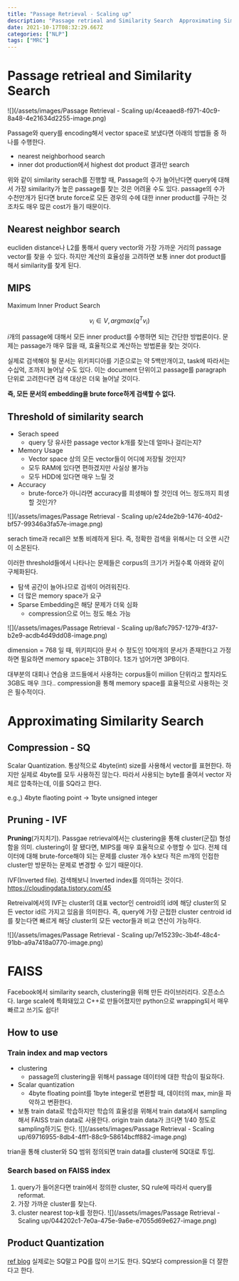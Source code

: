 ```yaml
---
title: "Passage Retrieval - Scaling up"
description: "Passage retrieal and Similarity Search  Approximating Similiarity Search  FAISS"
date: 2021-10-17T08:32:29.667Z
categories: ["NLP"]
tags: ["MRC"]
---
```

# Passage retrieal and Similarity Search
![](/assets/images/Passage Retrieval - Scaling up/4ceaaed8-f971-40c9-8a48-4e21634d2255-image.png)

Passage와 query를 encoding해서 vector space로 보냈다면 아래의 방법들 중 하나를 수행한다.
- nearest neighborhood search
- inner dot production에서 highest dot product 결과만 search

위와 같이 similarity serach를 진행할 때, Passage의 수가 늘어난다면 query에 대해서 가장 similarity가 높은 passage를 찾는 것은 어려울 수도 있다. passage의 수가 수천만개가 된다면 brute force로 모든 경우의 수에 대한 inner product를 구하는 것조차도 매우 많은 cost가 들기 때문이다. 
## Nearest neighbor search
eucliden distance나 L2를 통해서 query vector와 가장 가까운 거리의 passage vector를 찾을 수 있다. 하지만 계산의 효율성을 고려하면 보통 inner dot product를 해서 similarity를 찾게 된다. 

## MIPS
Maximum Inner Product Search

$$v_i\in V,  argmax(q^Tv_i)$$

$i$개의 passage에 대해서 모든 inner product를 수행하면 되는 간단한 방법론이다. 문제는 passage가 매우 많을 때, 효율적으로 계산하는 방법론을 찾는 것이다. 

실제로 검색해야 될 문서는 위키피디아를 기준으로는 약 5백만개이고, task에 따라서는 수십억, 조까지 늘어날 수도 있다. 이는 document 단위이고 passage를 paragraph 단위로 고려한다면 검색 대상은 더욱 늘어날 것이다.

**즉, 모든 문서의 embedding을 brute force하게 검색할 수 없다.**

## Threshold of similarity search
- Serach speed
  - query 당 유사한 passage vector k개를 찾는데 얼마나 걸리는지?
- Memory Usage
  - Vector space 상의 모든 vector들이 어디에 저장될 것인지?
  - 모두 RAM에 있다면 편하겠지만 사실상 불가능
  - 모두 HDD에 있다면 매우 느릴 것
- Accuracy
  - brute-force가 아니라면 accuracy를 희생해야 할 것인데 어느 정도까지 희생할 것인가?
  
![](/assets/images/Passage Retrieval - Scaling up/e24de2b9-1476-40d2-bf57-99346a3fa57e-image.png)

serach time과 recall은 보통 비례하게 된다. 즉, 정확한 검색을 위해서는 더 오랜 시간이 소몬된다. 

이러한 threshold들에서 나타나는 문제들은 corpus의 크기가 커질수록 아래와 같이 구체화된다.
- 탐색 공간이 늘어나므로 검색이 어려워진다.
- 더 많은 memory space가 요구
- Sparse Embedding은 해당 문제가 더욱 심화
  - compression으로 어느 정도 해소 가능
  
![](/assets/images/Passage Retrieval - Scaling up/8afc7957-1279-4f37-b2e9-acdb4d49dd08-image.png)

dimension = 768 일 때, 위키피디아 문서 수 정도인 10억개의 문서가 존재한다고 가정하면 필요하면 memory space는 3TB이다. 1조가 넘어가면 3PB이다.

대부분의 대회나 연습용 코드들에서 사용하는 corpus들이 miilion 단위라고 할지라도 3GB도 매우 크다.. compression을 통해 memory space를 효율적으로 사용하는 것은 필수적이다.


# Approximating Similarity Search

## Compression - SQ
Scalar Quantization.
통상적으로 4byte(int) size를 사용해서 vector를 표현한다. 하지만 실제로 4byte를 모두 사용하진 않는다. 따라서 사용되는 byte를 줄여서 vector 자체르 압축하는데, 이를 SQ라고 한다.

e.g.,) 4byte flaoting point -> 1byte unsigned integer

## Pruning - IVF
**Pruning**(가지치기). Passgae retrieval에서는 clustering을 통해 cluster(군집) 형성함을 의미.
clustering이 잘 됐다면, MIPS를 매우 효율적으로 수행할 수 있다. 전체 데이터에 대해 brute-force해야 되는 문제를 cluster 개수 k보다 적은 m개의 인접한 cluster만 방문하는 문제로 변경할 수 있기 때문이다. 

IVF(Inverted file). 검색해보니 Inverted index를 의미하는 것이다. https://cloudingdata.tistory.com/45

Retreival에서의 IVF는 cluster의 대표 vector인 centroid의 id에 해당 cluster의 모든 vector id르 가지고 있음을 의미한다. 즉, query에 가장 근접한 cluster centroid id를 찾는다면 빠르게 해당 cluster의 모든 vector들과 비교 연산이 가능하다. 

![](/assets/images/Passage Retrieval - Scaling up/7e15239c-3b4f-48c4-91bb-a9a7418a0770-image.png)

# FAISS
Facebook에서 similarity search, clustering을 위해 만든 라이브러리다. 오픈소스다. large scale에 특화돼있고 C++로 만들어졌지만 python으로 wrapping되서 매우 빠르고 쓰기도 쉽다!

## How to use
### Train index and map vectors
- clustering
  - passage의 clustering을 위해서 passage 데이터에 대한 학습이 필요하다.
- Scalar quantization
  - 4byte floating point를 1byte integer로 변환할 때, 데이터의 max, min을 파악하고 변환한다.
- 보통 train data로 학습하지만 학습의 효율성을 위해서 train data에서 sampling해서 FAISS train data로 사용한다. origin train data가 크다면 1/40 정도로 sampling하기도 한다.
![](/assets/images/Passage Retrieval - Scaling up/69716955-8db4-4ff1-88c9-58614bcff882-image.png)

trian을 통해 cluster와 SQ 범위 정의되면 train data를 cluster에 SQ대로 투입.

### Search based on FAISS index
1. query가 들어온다면 train에서 정의한 cluster, SQ rule에 따라서 query를 reformat.
2. 가장 가까운 cluster를 찾는다.
3. cluster nearest top-k를 정한다.
![](/assets/images/Passage Retrieval - Scaling up/044202c1-7e0a-475e-9a6e-e7055d69e627-image.png)

## Product Quantization
[ref blog](https://datacrew.tech/product-quantizaton/)
실제로는 SQ말고 PQ를 많이 쓰기도 한다. SQ보다 compression을 더 잘한다고 한다.


